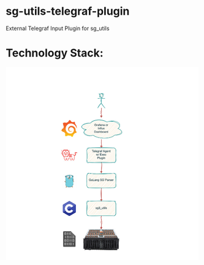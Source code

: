 # sg-utils-telegraf-plugin
External Telegraf Input Plugin for sg_utils

# Technology Stack:
![telegraf-sg-plugin.jpg](telegraf-sg-plugin.jpg)